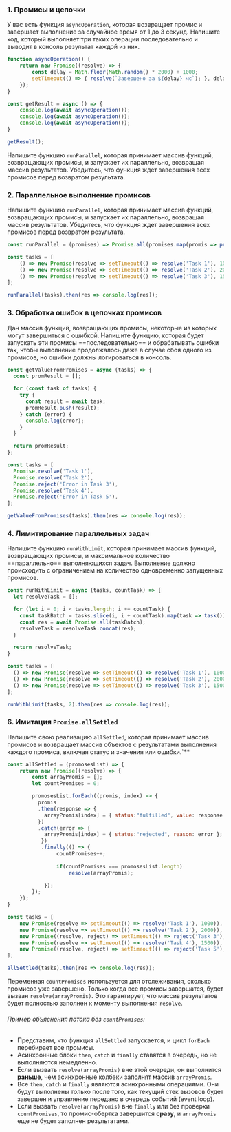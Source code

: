 ### 1. **Промисы и цепочки**

У вас есть функция `asyncOperation`, которая возвращает промис и завершает выполнение за случайное время от 1 до 3 секунд. Напишите код, который выполняет три таких операции последовательно и выводит в консоль результат каждой из них.

```js
function asyncOperation() { 
	return new Promise((resolve) => { 
		const delay = Math.floor(Math.random() * 2000) + 1000; 
		setTimeout(() => { resolve(`Завершено за ${delay} мс`); }, delay); 
	}); 
}

const getResult = async () => { 
	console.log(await asyncOperation()); 
	console.log(await asyncOperation()); 
	console.log(await asyncOperation()); 
} 

getResult();
```

Напишите функцию `runParallel`, которая принимает массив функций, возвращающих промисы, и запускает их параллельно, возвращая массив результатов. Убедитесь, что функция ждет завершения всех промисов перед возвратом результата.

### 2. **Параллельное выполнение промисов**

Напишите функцию `runParallel`, которая принимает массив функций, возвращающих промисы, и запускает их параллельно, возвращая массив результатов. Убедитесь, что функция ждет завершения всех промисов перед возвратом результата.

```js
const runParallel = (promises) => Promise.all(promises.map(promis => promis()));

const tasks = [
	() => new Promise(resolve => setTimeout(() => resolve('Task 1'), 1000)),
	() => new Promise(resolve => setTimeout(() => resolve('Task 2'), 2000)),
	() => new Promise(resolve => setTimeout(() => resolve('Task 3'), 1500))
];

runParallel(tasks).then(res => console.log(res));
```

### 3. **Обработка ошибок в цепочках промисов**

Дан массив функций, возвращающих промисы, некоторые из которых могут завершиться с ошибкой. Напишите функцию, которая будет запускать эти промисы ==последовательно== и обрабатывать ошибки так, чтобы выполнение продолжалось даже в случае сбоя одного из промисов, но ошибки должны логироваться в консоль.

```js
const getValueFromPromises = async (tasks) => {
  const promResult = [];

  for (const task of tasks) {
    try {
      const result = await task; 
      promResult.push(result);
    } catch (error) {
      console.log(error);
    }
  }

  return promResult;
};

const tasks = [
  Promise.resolve('Task 1'),
  Promise.resolve('Task 2'),
  Promise.reject('Error in Task 3'),
  Promise.resolve('Task 4'),
  Promise.reject('Error in Task 5'),
];

getValueFromPromises(tasks).then(res => console.log(res));

```

### 4. **Лимитирование параллельных задач**

Напишите функцию `runWithLimit`, которая принимает массив функций, возвращающих промисы, и максимальное количество ==параллельно== выполняющихся задач. Выполнение должно происходить с ограничением на количество одновременно запущенных промисов.

```js
const runWithLimit = async (tasks, countTask) => {
  let resolveTask = [];

  for (let i = 0; i < tasks.length; i += countTask) {
    const taskBatch = tasks.slice(i, i + countTask).map(task => task());
    const res = await Promise.all(taskBatch);
    resolveTask = resolveTask.concat(res);
  }

  return resolveTask;
}

const tasks = [
  () => new Promise(resolve => setTimeout(() => resolve('Task 1'), 1000)),
  () => new Promise(resolve => setTimeout(() => resolve('Task 2'), 2000)),
  () => new Promise(resolve => setTimeout(() => resolve('Task 3'), 1500))
];

runWithLimit(tasks, 2).then(res => console.log(res));
```

### 6. **Имитация `Promise.allSettled`**

Напишите свою реализацию `allSettled`, которая принимает массив промисов и возвращает массив объектов с результатами выполнения каждого промиса, включая статус и значения или ошибки.`**

```js
const allSettled = (promosesList) => {
	return new Promise((resolve) => {
	    const arrayPromis = [];
		let countPromises = 0;

	  	promosesList.forEach((promis, index) => {
		  promis
		  .then(response => {
		    arrayPromis[index] = { status:"fulfilled", value: response };
		  })
		  .catch(error => {
			arrayPromis[index] = { status:"rejected", reason: error };
		   })
		   .finally(() => {
				countPromises++;
				
				if(countPromises === promosesList.length)
					resolve(arrayPromis);

			});
		});
	});
}

const tasks = [
	new Promise(resolve => setTimeout(() => resolve('Task 1'), 1000)),
	new Promise(resolve => setTimeout(() => resolve('Task 2'), 2000)),
	new Promise((resolve, reject) => setTimeout(() => reject('Task 3'), 1500)),
	new Promise(resolve => setTimeout(() => resolve('Task 4'), 1500)),
	new Promise((resolve, reject) => setTimeout(() => reject('Task 5'), 2500)),
];

allSettled(tasks).then(res => console.log(res));
```

Переменная `countPromises` используется для отслеживания, сколько промисов уже завершено. Только когда все промисы завершатся, будет вызван `resolve(arrayPromis)`. Это гарантирует, что массив результатов будет полностью заполнен к моменту выполнения `resolve`.

###### Пример объяснения потока без `countPromises`:
- Представим, что функция `allSettled` запускается, и цикл `forEach` перебирает все промисы.
- Асинхронные блоки `then`, `catch` и `finally` ставятся в очередь, но не выполняются немедленно.
- Если вызвать `resolve(arrayPromis)` вне этой очереди, он выполнится **раньше**, чем асинхронные колбэки заполнят массив `arrayPromis`.
- Все `then`, `catch` и `finally` являются асинхронными операциями. Они будут выполнены только после того, как текущий стек вызовов будет завершен и управление передано в очередь событий (event loop).
- Если вызвать `resolve(arrayPromis)` вне `finally` или без проверки `countPromises`, то промис-обертка завершится **сразу**, и `arrayPromis` еще не будет заполнен результатами.